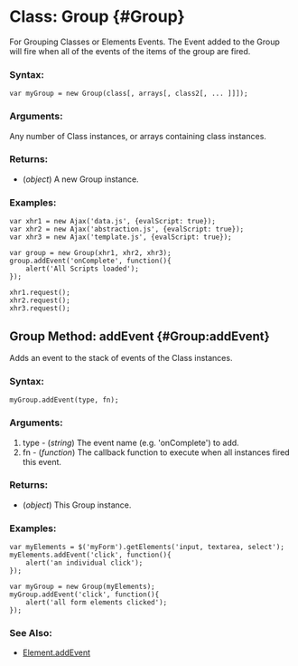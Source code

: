 Class: Group {#Group}
=====================

For Grouping Classes or Elements Events. The Event added to the Group will fire when all of the events of the items of the group are fired.

### Syntax:

	var myGroup = new Group(class[, arrays[, class2[, ... ]]]);

### Arguments:

Any number of Class instances, or arrays containing class instances.

### Returns:

* (*object*) A new Group instance.

### Examples:

	var xhr1 = new Ajax('data.js', {evalScript: true});
	var xhr2 = new Ajax('abstraction.js', {evalScript: true});
	var xhr3 = new Ajax('template.js', {evalScript: true});

	var group = new Group(xhr1, xhr2, xhr3);
	group.addEvent('onComplete', function(){
		alert('All Scripts loaded');
	});

	xhr1.request();
	xhr2.request();
	xhr3.request();



Group Method: addEvent {#Group:addEvent}
----------------------------------------

Adds an event to the stack of events of the Class instances.

###	Syntax:

	myGroup.addEvent(type, fn);

###	Arguments:

1. type - (*string*) The event name (e.g. 'onComplete') to add.
2. fn   - (*function*) The callback function to execute when all instances fired this event.

###	Returns:

* (*object*) This Group instance.

###	Examples:

	var myElements = $('myForm').getElements('input, textarea, select');
	myElements.addEvent('click', function(){
		alert('an individual click');
	});

	var myGroup = new Group(myElements);
	myGroup.addEvent('click', function(){
		alert('all form elements clicked');
	});

###	See Also:

- [Element.addEvent][]



[Element.addEvent]: /Element/Element.Event#addEvent